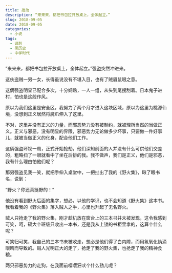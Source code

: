 ```yaml
---
title: 抢劫
description: “来来来，都把书包拉开放桌上，全体起立。”
slug: 2018-09-05
date: 2018-09-05
categories:
  - 小说
tags:
  - 讽刺
  - 黑历史
  - 中学时代
---
```


“来来来，都把书包拉开放桌上，全体起立。”强盗突然冲进来。

这伙盗贼一男一女，长得虽说没有不堪入目，也有了贼眉鼠眼之意。

这俩强盗明显已配合多次，十分娴熟，一人一组，从头到尾搜刮着。日本鬼子进村，怕也是这般作风。

原以为我们这里是安全区，我努力了两个月才进入这块区域，原以为这里为桃源仙境，没想到正义居然将魔爪伸入了这里。

不对，这里并没有正义的力量，而邪恶势力没有被制约，就被理所当然的当做正义。正义与邪恶，没有明显的界限，邪恶势力无论做多少坏事，只要做一件好事儿，就被当做正义的化身，配合他们工作。

这俩强盗环视一周，正式开始抢劫，他们深知前面的人并没有什么可供他们交差的，粗略扫了一眼就看中了坐在后排的我。我不做声，我们是正义，他们是邪恶，我有什么理由怕他们呢？

那男强盗见我一笑，就把手伸入桌堂中，一把扯出了我的《野火集》，瞅了眼书名，说到：

“野火？你还真挺野的！”

他没有看到野火后面的集字，想必，以他的学识，也不会知道《野火集》这本书。我看着我的《野火集》落入贼人之手，心里也升起了无名野火。

贼人只抢走了我的野火集，刚才趁机放在窗台上的三本书并未被发现，这令我感到可笑，呵，硕大个班级只收出一本书，还是我从上锁的书柜里拿的，这算个什么呢？

可笑归可笑，我自己的三本书未被收走，想必是他们得了白内障，而用氢氧化钠滴眼睛而导致的。贼人光明正大的走了，抢走了我的野火集，也抢走了我的精神食粮。

两只邪恶势力的走狗，在我面前嘤嘤狂吠个什么劲儿呢？
